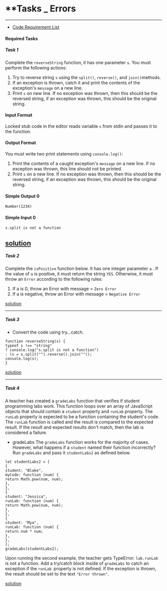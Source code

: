 # \*\*Tasks \_ Errors

---

- [Code Requirement List](https://docs.google.com/document/d/1ruDwdOAXNmJ1WVu5gevdJzh9nbjchpPxpOtAEBbqdrs/edit)

#### Required Tasks

##### Task 1

Complete the `reverseString` function, it has one parameter `s`. You must perform the following actions:

1. Try to reverse string `s` using the `split()`, `reverse()`, and `join()`methods.
2. If an exception is thrown, catch it and print the contents of the exception's `message` on a new line.
3. Print `s` on new line. If no exception was thrown, then this should be the reversed string, if an exception was thrown, this should be the original string.

#### Input Format

Locked stub code in the editor reads variable `s` from stdin and passes it to the function.

#### Output Format

You must write two print statements using `console.log()`:

1. Print the contents of a caught exception's `message` on a new line. If no exception was thrown, this line should not be printed.
2. Print `s` on a new line. If no exception was thrown, then this should be the reversed string, if an exception was thrown, this should be the original string.

#### Simple Output 0

```
Number(1234)

```

#### Simple Input 0

```
s.split is not a function

```

## [solution]()

##### Task 2

Complete the `isPositive` function below. It has one integer parameter `a` . If the value of `a` is positive, it must return the string `YES`. Otherwise, it must throw an `Error` according to the following rules:

1. If a is 0, throw an Error with message = `Zero Error`
2. If a is negative, throw an Error with message = `Negative Error`

[solution]()

---

##### Task 3

- Convert the code using try...catch.

```
function reverseString(s) {
typeof s !== "string"
? console.log("s.split is not a function")
: (s = s.split("").reverse().join(""));
console.log(s);
}
```

[solution]()

---

##### Task 4

A teacher has created a `gradeLabs` function that verifies if student programming labs work. This function loops over an array of JavaScript objects that should contain a `student` property and `runLab` property. The `runLab` property is expected to be a function containing the student's code. The `runLab` function is called and the result is compared to the expected result. If the result and expected results don't match, then the lab is considered a failure.

- gradeLabs
  The `gradeLabs` function works for the majority of cases. However, what happens if a `student` named their function incorrectly? Run `gradeLabs` and pass it `studentLabs2` as defined below.

```
let studentLabs2 = [
{
student: "Blake",
myCode: function (num) {
return Math.pow(num, num);
},
},
{
student: "Jessica",
runLab: function (num) {
return Math.pow(num, num);
},
},
{
student: "Mya",
runLab: function (num) {
return num * num;
},
},
];
gradeLabs(studentLabs2);

```

Upon running the second example, the teacher gets TypeError: `lab.runLab` is not a function.
Add a try/catch block inside of `gradeLabs` to catch an exception if the `runLab `property is not defined.
If the exception is thrown, the result should be set to the text `"Error thrown"`.

[solution]()
